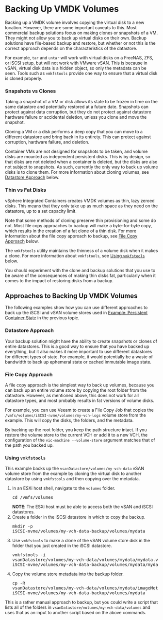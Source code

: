# Backing Up VMDK Volumes #

Backing up a VMDK volume involves copying the virtual disk to a new location. However, there are some important caveats to this. Most commercial backup solutions focus on making clones or snapshots of a VM. They might not allow you to back up virtual disks on their own. Backup solutions have file-based backup and restore, but whether or not this is the correct approach depends on the characteristics of the datastore.

For example, `tar` and `untar` will work with virtual disks on a FreeNAS, ZFS, or iSCSI setup, but will not work with VMware vSAN. This is because in vSAN, virtual disk data is a hidden object, so only the metadata can be seen. Tools such as `vmkfstools` provide one way to ensure that a virtual disk is cloned properly.

### Snapshots vs Clones

Taking a snapshot of a VM or disk allows its state to be frozen in time on the same datastore and potentially restored at a future date. Snapshots can protect against data corruption, but they do not protect against datastore hardware failure or accidental deletion, unless you  clone and move the snapshot.

Cloning a VM or a disk performs a deep copy that you can move to a different datastore and bring back in its entirety. This can protect against corruption, hardware failure, and deletion.

Container VMs are not designed for snapshots to be taken, and volume disks are mounted as independent persistent disks. This is by design, so that disks are not deleted when a container is deleted, but the disks are also not subject to snapshots. As such, currently the only way to back up volume disks is to clone them. For more information about cloning volumes, see [Datastore Approach](#datastore) below.

### Thin vs Fat Disks

vSphere Integrated Containers creates VMDK volumes as thin, lazy zeroed disks. This means that they only take up as much space as they need on the datastore, up to a set capacity limit. 

Note that some methods of cloning preserve thin provisioning and some do not. Most file copy approaches to backup will make a byte-for-byte copy, which results in the creation of a fat clone of a thin disk. For more information about the file copy approach to backup, see [File Copy Approach](#filecopy) below. 

The `vmkfstools` utility maintains the thinness of a volume disk when it makes a clone. For more information about `vmkfstools`, see [Using `vmkfstools`](#vmkfstools) below.

You should experiment with the clone and backup solutions that you use to be aware of the consequences of making thin disks fat, particularly when it comes to the impact of restoring disks from a backup.

## Approaches to Backing Up VMDK Volumes

The following examples show how you can use different approaches to back up the iSCSI and vSAN volume stores used in [Example: Persistent Container State](backup_volumes.md#persistentstate) in the previous topic.

### Datastore Approach <a id="datastore"></a>

Your backup solution might have the ability to create snapshots or clones of entire datastores. This is a good way to ensure that you have  backed up everything, but it also makes it more important to use different datastores for different types of state. For example, it would potentially be a waste of bandwidth to back up ephemeral state or cached immutable image state.

### File Copy Approach <a id="filecopy"></a>

A file copy approach is the simplest way to back up volumes, because you can back up an entire volume store by copying the root folder from the datastore. However, as mentioned above, this does not work for all datastore types, and most probably results in fat versions of volume disks.

For example, you can use Veeam to create a File Copy Job that copies the `/vmfs/volumes/iSCSI-nvme/volumes/my-vch-logs` volume store from the example. This will copy the disks, the folders, and the metadata.

By backing up the root folder, you keep the path structure intact. If you restore the volume store to the current VCH or add it to a new VCH, the configuration of the `vic-machine --volume-store` argument matches that of the path you backed up.

### Using `vmkfstools` <a id="vmkfstools"></a>

This example backs up the `vsanDatastore/volumes/my-vch-data` vSAN volume store from the example by cloning the virtual disk to another datastore by using `vmkfstools` and then copying over the metadata.

1. In an ESXi host shell, navigate to the `volumes` folder.<pre>cd /vmfs/volumes</pre>**NOTE**: The ESXi host must be able to access both the vSAN and iSCSI datastores.
2. Create a folder in the iSCSI datastore in which to copy the backup.<pre>mkdir -p iSCSI-nvme/volumes/my-vch-data-backup/volumes/mydata</pre>
3. Use `vmkfstools` to make a clone of the vSAN volume store disk in the folder that you just created in the iSCSI datastore.<pre>vmkfstools -i vsanDatastore/volumes/my-vch-data/volumes/mydata/mydata.vmdk iSCSI-nvme/volumes/my-vch-data-backup/volumes/mydata/mydata.vmdk</pre>
4. Copy the volume store metadata into the backup folder.<pre>cp -R vsanDatastore/volumes/my-vch-data/volumes/mydata/imageMetadata/ iSCSI-nvme/volumes/my-vch-data-backup/volumes/mydata</pre> 

This is a rather manual approach to backup, but you could write a script that lists all of the folders in `vsanDatastore/volumes/my-vch-data/volumes` and uses that as an input to another script based on the above commands. 
